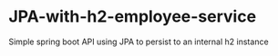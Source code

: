 # JPA-with-h2-employee-service
Simple spring boot API using JPA to persist to an internal h2 instance
